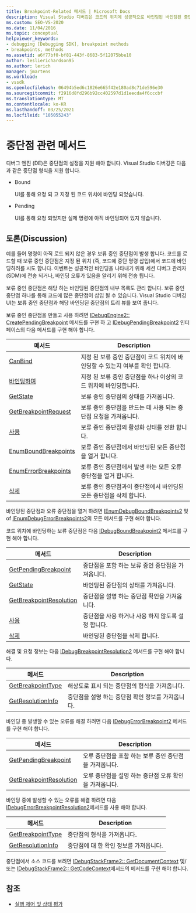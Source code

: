 ```yaml
---
title: Breakpoint-Related 메서드 | Microsoft Docs
description: Visual Studio 디버깅은 코드의 위치에 성공적으로 바인딩된 바인딩된 중단점과 아직 바인딩되지 않은 보류 중단점을 지원 합니다.
ms.custom: SEO-VS-2020
ms.date: 11/04/2016
ms.topic: conceptual
helpviewer_keywords:
- debugging [Debugging SDK], breakpoint methods
- breakpoints, methods
ms.assetid: a6f77bf0-bf81-443f-8683-5f12075bbe10
author: leslierichardson95
ms.author: lerich
manager: jmartens
ms.workload:
- vssdk
ms.openlocfilehash: 06494b5ed6c1826e665f42e180ad8c71de596e30
ms.sourcegitcommit: f2916d8fd296b92cc402597d1d1eecda4f6cccbf
ms.translationtype: MT
ms.contentlocale: ko-KR
ms.lasthandoff: 03/25/2021
ms.locfileid: "105055243"
---
```

# <a name="breakpoint-related-methods"></a>중단점 관련 메서드
디버그 엔진 (DE)은 중단점의 설정을 지원 해야 합니다. Visual Studio 디버깅은 다음과 같은 중단점 형식을 지원 합니다.

- Bound

     UI를 통해 요청 되 고 지정 된 코드 위치에 바인딩 되었습니다.

- Pending

     UI를 통해 요청 되었지만 실제 명령에 아직 바인딩되어 있지 않습니다.

## <a name="discussion"></a>토론(Discussion)
 예를 들어 명령이 아직 로드 되지 않은 경우 보류 중인 중단점이 발생 합니다. 코드를 로드할 때 보류 중인 중단점은 지정 된 위치 (즉, 코드에 중단 명령 삽입)에서 코드에 바인딩하려를 시도 합니다. 이벤트는 성공적인 바인딩을 나타내기 위해 세션 디버그 관리자 (SDM)에 전송 되거나, 바인딩 오류가 있음을 알리기 위해 전송 됩니다.

 보류 중인 중단점은 해당 하는 바인딩된 중단점의 내부 목록도 관리 합니다. 보류 중인 중단점 하나를 통해 코드에 많은 중단점이 삽입 될 수 있습니다. Visual Studio 디버깅 UI는 보류 중인 중단점과 해당 바인딩된 중단점의 트리 뷰를 보여 줍니다.

 보류 중인 중단점을 만들고 사용 하려면 [IDebugEngine2:: CreatePendingBreakpoint](../../extensibility/debugger/reference/idebugengine2-creatependingbreakpoint.md) 메서드를 구현 하 고 [IDebugPendingBreakpoint2](../../extensibility/debugger/reference/idebugpendingbreakpoint2.md) 인터페이스의 다음 메서드를 구현 해야 합니다.

|메서드|Description|
|------------|-----------------|
|[CanBind](../../extensibility/debugger/reference/idebugpendingbreakpoint2-canbind.md)|지정 된 보류 중인 중단점이 코드 위치에 바인딩할 수 있는지 여부를 확인 합니다.|
|[바인딩하며](../../extensibility/debugger/reference/idebugpendingbreakpoint2-bind.md)|지정 된 보류 중인 중단점을 하나 이상의 코드 위치에 바인딩합니다.|
|[GetState](../../extensibility/debugger/reference/idebugpendingbreakpoint2-getstate.md)|보류 중인 중단점의 상태를 가져옵니다.|
|[GetBreakpointRequest](../../extensibility/debugger/reference/idebugpendingbreakpoint2-getbreakpointrequest.md)|보류 중인 중단점을 만드는 데 사용 되는 중단점 요청을 가져옵니다.|
|[사용](../../extensibility/debugger/reference/idebugpendingbreakpoint2-enable.md)|보류 중인 중단점의 활성화 상태를 전환 합니다.|
|[EnumBoundBreakpoints](../../extensibility/debugger/reference/idebugpendingbreakpoint2-enumboundbreakpoints.md)|보류 중인 중단점에서 바인딩된 모든 중단점을 열거 합니다.|
|[EnumErrorBreakpoints](../../extensibility/debugger/reference/idebugpendingbreakpoint2-enumerrorbreakpoints.md)|보류 중인 중단점에서 발생 하는 모든 오류 중단점을 열거 합니다.|
|[삭제](../../extensibility/debugger/reference/idebugpendingbreakpoint2-delete.md)|보류 중인 중단점과이 중단점에서 바인딩된 모든 중단점을 삭제 합니다.|

 바인딩된 중단점과 오류 중단점을 열거 하려면 [IEnumDebugBoundBreakpoints2](../../extensibility/debugger/reference/ienumdebugboundbreakpoints2.md) 및 of [IEnumDebugErrorBreakpoints2](../../extensibility/debugger/reference/ienumdebugerrorbreakpoints2.md)의 모든 메서드를 구현 해야 합니다.

 코드 위치에 바인딩하는 보류 중단점은 다음 [IDebugBoundBreakpoint2](../../extensibility/debugger/reference/idebugboundbreakpoint2.md) 메서드를 구현 해야 합니다.

|메서드|Description|
|------------|-----------------|
|[GetPendingBreakpoint](../../extensibility/debugger/reference/idebugboundbreakpoint2-getpendingbreakpoint.md)|중단점을 포함 하는 보류 중인 중단점을 가져옵니다.|
|[GetState](../../extensibility/debugger/reference/idebugboundbreakpoint2-getstate.md)|바인딩된 중단점의 상태를 가져옵니다.|
|[GetBreakpointResolution](../../extensibility/debugger/reference/idebugboundbreakpoint2-getbreakpointresolution.md)|중단점을 설명 하는 중단점 확인을 가져옵니다.|
|[사용](../../extensibility/debugger/reference/idebugboundbreakpoint2-enable.md)|중단점을 사용 하거나 사용 하지 않도록 설정 합니다.|
|[삭제](../../extensibility/debugger/reference/idebugboundbreakpoint2-delete.md)|바인딩된 중단점을 삭제 합니다.|

 해결 및 요청 정보는 다음 [IDebugBreakpointResolution2](../../extensibility/debugger/reference/idebugbreakpointresolution2.md) 메서드를 구현 해야 합니다.

|메서드|Description|
|------------|-----------------|
|[GetBreakpointType](../../extensibility/debugger/reference/idebugbreakpointresolution2-getbreakpointtype.md)|해상도로 표시 되는 중단점의 형식을 가져옵니다.|
|[GetResolutionInfo](../../extensibility/debugger/reference/idebugbreakpointresolution2-getresolutioninfo.md)|중단점을 설명 하는 중단점 확인 정보를 가져옵니다.|

 바인딩 중 발생할 수 있는 오류를 해결 하려면 다음 [IDebugErrorBreakpoint2](../../extensibility/debugger/reference/idebugerrorbreakpoint2.md) 메서드를 구현 해야 합니다.

|메서드|Description|
|------------|-----------------|
|[GetPendingBreakpoint](../../extensibility/debugger/reference/idebugerrorbreakpoint2-getpendingbreakpoint.md)|오류 중단점을 포함 하는 보류 중인 중단점을 가져옵니다.|
|[GetBreakpointResolution](../../extensibility/debugger/reference/idebugerrorbreakpoint2-getbreakpointresolution.md)|오류 중단점을 설명 하는 중단점 오류 확인을 가져옵니다.|

 바인딩 중에 발생할 수 있는 오류를 해결 하려면 다음 [IDebugErrorBreakpointResolution2](../../extensibility/debugger/reference/idebugerrorbreakpointresolution2.md)메서드를 사용 해야 합니다.

|메서드|Description|
|------------|-----------------|
|[GetBreakpointType](../../extensibility/debugger/reference/idebugerrorbreakpointresolution2-getbreakpointtype.md)|중단점의 형식을 가져옵니다.|
|[GetResolutionInfo](../../extensibility/debugger/reference/idebugerrorbreakpointresolution2-getresolutioninfo.md)|중단점에 대 한 확인 정보를 가져옵니다.|

 중단점에서 소스 코드를 보려면 [IDebugStackFrame2:: GetDocumentContext](../../extensibility/debugger/reference/idebugstackframe2-getdocumentcontext.md) 및/또는 [IDebugStackFrame2:: GetCodeContext](../../extensibility/debugger/reference/idebugstackframe2-getcodecontext.md)메서드의 메서드를 구현 해야 합니다.

## <a name="see-also"></a>참조
- [실행 제어 및 상태 평가](../../extensibility/debugger/execution-control-and-state-evaluation.md)
